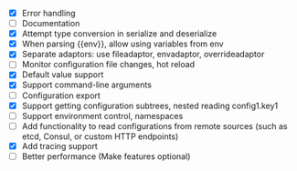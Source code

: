 - [x] Error handling
- [ ] Documentation
- [x] Attempt type conversion in serialize and deserialize
- [x] When parsing {{env}}, allow using variables from env
- [x] Separate adaptors: use fileadaptor, envadaptor, overrideadaptor
- [ ] Monitor configuration file changes, hot reload
- [x] Default value support
- [x] Support command-line arguments
- [ ] Configuration export
- [x] Support getting configuration subtrees, nested reading config1.key1
- [ ] Support environment control, namespaces
- [ ] Add functionality to read configurations from remote sources (such as etcd, Consul, or custom HTTP endpoints)
- [x] Add tracing support
- [ ] Better performance (Make features optional)
